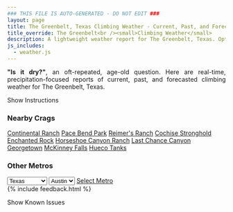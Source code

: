 ```yaml
---
### THIS FILE IS AUTO-GENERATED - DO NOT EDIT ###
layout: page
title: The Greenbelt, Texas Climbing Weather - Current, Past, and Forecasted Report
title_override: The Greenbelt<br /><small>Climbing Weather</small>
description: A lightweight weather report for The Greenbelt, Texas. Optimized for slow internet connections.
js_includes:
  - weather.js
---
```


<section class="measure center lh-copy f5-ns f6 ph2 mv4" style="text-align: justify;">
<strong>"Is it dry?"</strong>, an oft-repeated, age-old question. Here are real-time,
precipitation-focused reports of current, past, and forecasted climbing weather for The Greenbelt, Texas.
</section>

<p id="settings-toggle" class="mw5 b center tc hover-light-red black-70 pointer">Show Instructions</p>
<section id="settings" class="overflow-hidden" style="display:none;">
    <div class="mv2 ph2 center">
        <div class="fn f6 tc pv2">
            <p class="measure lh-copy center"><strong>Show/hide hourly forecasts</strong> by clicking the desired day.</p>
            <hr class="mw5 p0 mv2 o-60 b0 bt b--light-red light-red bg-light-red">
            <p class="measure lh-copy center"><strong>Current and Past conditions</strong> are measured by the nearest weather station. <strong>Forecast conditions</strong> are calculated and polled separately.</p>
            <hr class="mw5 p0 mv2 o-60 b0 bt b--light-red light-red bg-light-red">
            <p class="measure lh-copy center"><strong>Having issues?</strong> Try <a id="clear-cache" class="no-underline relative fancy-link light-red hover-light-red" href="#">clearing the local cache</a>.</p>
            <hr class="mw5 p0 mv2 o-60 b0 bt b--light-red light-red bg-light-red">
            <p class="measure lh-copy center">Weather data sourced from <a class="no-underline fancy-link relative light-red" target="_blank" href="https://www.weather.gov/documentation/services-web-api">weather.gov</a>.</p>
        </div>
    </div>
</section>
<section id="weather" data-crag="the-greenbelt-texas" class="mv4-ns mv3 ph2 center"></section>
<section id="nearby" class="tc lh-copy">
  <h3>Nearby Crags</h3>
<a class="nowrap no-underline fancy-link relative light-red mh3" href="/crags/continental-ranch-texas-weather.html">Continental Ranch</a>
<a class="nowrap no-underline fancy-link relative light-red mh3" href="/crags/pace-bend-park-texas-weather.html">Pace Bend Park</a>
<a class="nowrap no-underline fancy-link relative light-red mh3" href="/crags/reimers-ranch-texas-weather.html">Reimer's Ranch</a>
<a class="nowrap no-underline fancy-link relative light-red mh3" href="/crags/cochise-stronghold-arizona-weather.html">Cochise Stronghold</a>
<a class="nowrap no-underline fancy-link relative light-red mh3" href="/crags/enchanted-rock-texas-weather.html">Enchanted Rock</a>
<a class="nowrap no-underline fancy-link relative light-red mh3" href="/crags/horseshoe-canyon-ranch-arkansas-weather.html">Horseshoe Canyon Ranch</a>
<a class="nowrap no-underline fancy-link relative light-red mh3" href="/crags/last-chance-canyon-new-mexico-weather.html">Last Chance Canyon</a>
<a class="nowrap no-underline fancy-link relative light-red mh3" href="/crags/georgetown-texas-weather.html">Georgetown</a>
<a class="nowrap no-underline fancy-link relative light-red mh3" href="/crags/mckinney-falls-texas-weather.html">McKinney Falls</a>
<a class="nowrap no-underline fancy-link relative light-red mh3" href="/crags/hueco-tanks-texas-weather.html">Hueco Tanks</a>
</section>
<section id="nearby" class="tc lh-copy">
  <h3>Other Metros</h3>
  <select class="ma1 bg-near-white pa2" id="stateSel">
    <option value="Texas" selected>Texas</option>
    <option value="Washington">Washington</option>
    <option value="Colorado">Colorado</option>
    <option value="Tennessee">Tennessee</option>
    <option value="Utah">Utah</option>
    <option value="California">California</option>
  </select>
  <select class="ma1 bg-near-white pa2" id="citySel">
    <option value="Austin" selected>Austin</option>
  </select>
  <a id="selectMetro" class="f6 link dim ph3 pv2 ma1 dib white bg-light-red" href="/crags/austin-texas-weather.html">Select Metro</a>
  <script>
    var states = [];
    states["Texas"] = "Austin"
    states["Washington"] = "Seattle"
    states["Colorado"] = "Denver"
    states["Tennessee"] = "Nashville"
    states["Utah"] = "Salt Lake City"
    states["California"] = "San Francisco|Los Angeles"
  </script>
</section>
{% include feedback.html %}
<p id="issues-toggle" class="mw5 b center tc hover-light-red black-70 pointer">Show Known Issues</p>
<section id="issues" class="overflow-hidden tc f6">
</section>

<script>
  var weekly_EWX_153_89 = {"updated":"2022-04-05T08:06:04+00:00","units":"us","forecastGenerator":"BaselineForecastGenerator","generatedAt":"2022-04-05T08:37:49+00:00","updateTime":"2022-04-05T08:06:04+00:00","validTimes":"2022-04-05T02:00:00+00:00/P8DT6H","elevation":{"unitCode":"wmoUnit:m","value":181.9656},"periods":[{"number":1,"name":"Overnight","startTime":"2022-04-05T03:00:00-05:00","endTime":"2022-04-05T06:00:00-05:00","isDaytime":false,"temperature":65,"temperatureUnit":"F","temperatureTrend":null,"windSpeed":"0 to 5 mph","windDirection":"SW","icon":"https://api.weather.gov/icons/land/night/tsra,20?size=medium","shortForecast":"Slight Chance Showers And Thunderstorms","detailedForecast":"A slight chance of showers and thunderstorms. Mostly cloudy, with a low around 65. Southwest wind 0 to 5 mph. Chance of precipitation is 20%. New rainfall amounts less than a tenth of an inch possible."},{"number":2,"name":"Tuesday","startTime":"2022-04-05T06:00:00-05:00","endTime":"2022-04-05T18:00:00-05:00","isDaytime":true,"temperature":93,"temperatureUnit":"F","temperatureTrend":null,"windSpeed":"0 to 10 mph","windDirection":"WSW","icon":"https://api.weather.gov/icons/land/day/tsra_hi,20/sct?size=medium","shortForecast":"Slight Chance Showers And Thunderstorms then Mostly Sunny","detailedForecast":"A slight chance of showers and thunderstorms before 7am. Mostly sunny, with a high near 93. West southwest wind 0 to 10 mph, with gusts as high as 25 mph. Chance of precipitation is 20%. New rainfall amounts less than a tenth of an inch possible."},{"number":3,"name":"Tuesday Night","startTime":"2022-04-05T18:00:00-05:00","endTime":"2022-04-06T06:00:00-05:00","isDaytime":false,"temperature":62,"temperatureUnit":"F","temperatureTrend":"rising","windSpeed":"10 mph","windDirection":"SSW","icon":"https://api.weather.gov/icons/land/night/few?size=medium","shortForecast":"Mostly Clear","detailedForecast":"Mostly clear. Low around 62, with temperatures rising to around 69 overnight. South southwest wind around 10 mph, with gusts as high as 25 mph."},{"number":4,"name":"Wednesday","startTime":"2022-04-06T06:00:00-05:00","endTime":"2022-04-06T18:00:00-05:00","isDaytime":true,"temperature":79,"temperatureUnit":"F","temperatureTrend":null,"windSpeed":"10 to 20 mph","windDirection":"NNW","icon":"https://api.weather.gov/icons/land/day/few?size=medium","shortForecast":"Sunny","detailedForecast":"Sunny, with a high near 79. North northwest wind 10 to 20 mph, with gusts as high as 30 mph."},{"number":5,"name":"Wednesday Night","startTime":"2022-04-06T18:00:00-05:00","endTime":"2022-04-07T06:00:00-05:00","isDaytime":false,"temperature":51,"temperatureUnit":"F","temperatureTrend":null,"windSpeed":"10 to 15 mph","windDirection":"N","icon":"https://api.weather.gov/icons/land/night/skc?size=medium","shortForecast":"Clear","detailedForecast":"Clear, with a low around 51. North wind 10 to 15 mph, with gusts as high as 30 mph."},{"number":6,"name":"Thursday","startTime":"2022-04-07T06:00:00-05:00","endTime":"2022-04-07T18:00:00-05:00","isDaytime":true,"temperature":76,"temperatureUnit":"F","temperatureTrend":null,"windSpeed":"10 to 15 mph","windDirection":"N","icon":"https://api.weather.gov/icons/land/day/skc?size=medium","shortForecast":"Sunny","detailedForecast":"Sunny, with a high near 76. North wind 10 to 15 mph, with gusts as high as 30 mph."},{"number":7,"name":"Thursday Night","startTime":"2022-04-07T18:00:00-05:00","endTime":"2022-04-08T06:00:00-05:00","isDaytime":false,"temperature":46,"temperatureUnit":"F","temperatureTrend":null,"windSpeed":"5 to 15 mph","windDirection":"NW","icon":"https://api.weather.gov/icons/land/night/skc?size=medium","shortForecast":"Clear","detailedForecast":"Clear, with a low around 46. Northwest wind 5 to 15 mph, with gusts as high as 25 mph."},{"number":8,"name":"Friday","startTime":"2022-04-08T06:00:00-05:00","endTime":"2022-04-08T18:00:00-05:00","isDaytime":true,"temperature":79,"temperatureUnit":"F","temperatureTrend":null,"windSpeed":"5 to 10 mph","windDirection":"NW","icon":"https://api.weather.gov/icons/land/day/skc?size=medium","shortForecast":"Sunny","detailedForecast":"Sunny, with a high near 79. Northwest wind 5 to 10 mph, with gusts as high as 25 mph."},{"number":9,"name":"Friday Night","startTime":"2022-04-08T18:00:00-05:00","endTime":"2022-04-09T06:00:00-05:00","isDaytime":false,"temperature":47,"temperatureUnit":"F","temperatureTrend":null,"windSpeed":"5 to 10 mph","windDirection":"ENE","icon":"https://api.weather.gov/icons/land/night/skc?size=medium","shortForecast":"Clear","detailedForecast":"Clear, with a low around 47. East northeast wind 5 to 10 mph, with gusts as high as 20 mph."},{"number":10,"name":"Saturday","startTime":"2022-04-09T06:00:00-05:00","endTime":"2022-04-09T18:00:00-05:00","isDaytime":true,"temperature":87,"temperatureUnit":"F","temperatureTrend":null,"windSpeed":"5 to 15 mph","windDirection":"S","icon":"https://api.weather.gov/icons/land/day/skc?size=medium","shortForecast":"Sunny","detailedForecast":"Sunny, with a high near 87."},{"number":11,"name":"Saturday Night","startTime":"2022-04-09T18:00:00-05:00","endTime":"2022-04-10T06:00:00-05:00","isDaytime":false,"temperature":60,"temperatureUnit":"F","temperatureTrend":null,"windSpeed":"10 to 15 mph","windDirection":"S","icon":"https://api.weather.gov/icons/land/night/few?size=medium","shortForecast":"Mostly Clear","detailedForecast":"Mostly clear, with a low around 60."},{"number":12,"name":"Sunday","startTime":"2022-04-10T06:00:00-05:00","endTime":"2022-04-10T18:00:00-05:00","isDaytime":true,"temperature":86,"temperatureUnit":"F","temperatureTrend":null,"windSpeed":"10 to 20 mph","windDirection":"S","icon":"https://api.weather.gov/icons/land/day/sct?size=medium","shortForecast":"Mostly Sunny","detailedForecast":"Mostly sunny, with a high near 86."},{"number":13,"name":"Sunday Night","startTime":"2022-04-10T18:00:00-05:00","endTime":"2022-04-11T06:00:00-05:00","isDaytime":false,"temperature":65,"temperatureUnit":"F","temperatureTrend":null,"windSpeed":"15 to 20 mph","windDirection":"SSE","icon":"https://api.weather.gov/icons/land/night/bkn?size=medium","shortForecast":"Mostly Cloudy","detailedForecast":"Mostly cloudy, with a low around 65."},{"number":14,"name":"Monday","startTime":"2022-04-11T06:00:00-05:00","endTime":"2022-04-11T18:00:00-05:00","isDaytime":true,"temperature":85,"temperatureUnit":"F","temperatureTrend":null,"windSpeed":"15 to 20 mph","windDirection":"S","icon":"https://api.weather.gov/icons/land/day/bkn?size=medium","shortForecast":"Mostly Cloudy","detailedForecast":"Mostly cloudy, with a high near 85."}]}
  var hourly_EWX_153_89 = {"@context":["https://geojson.org/geojson-ld/geojson-context.jsonld",{"@version":"1.1","wx":"https://api.weather.gov/ontology#","geo":"http://www.opengis.net/ont/geosparql#","unit":"http://codes.wmo.int/common/unit/","@vocab":"https://api.weather.gov/ontology#"}],"type":"Feature","geometry":{"type":"Polygon","coordinates":[[[-97.8044748,30.257838],[-97.80393029999999,30.2351015],[-97.77761489999999,30.235569599999998],[-97.77815419999999,30.2583062],[-97.8044748,30.257838]]]},"properties":{"updated":"2022-04-05T08:06:04+00:00","units":"us","forecastGenerator":"HourlyForecastGenerator","generatedAt":"2022-04-05T08:37:50+00:00","updateTime":"2022-04-05T08:06:04+00:00","validTimes":"2022-04-05T02:00:00+00:00/P8DT6H","elevation":{"unitCode":"wmoUnit:m","value":181.9656},"periods":[{"number":1,"name":"","startTime":"2022-04-05T03:00:00-05:00","endTime":"2022-04-05T04:00:00-05:00","isDaytime":false,"temperature":69,"temperatureUnit":"F","temperatureTrend":null,"windSpeed":"5 mph","windDirection":"SSW","icon":"https://api.weather.gov/icons/land/night/tsra,20?size=small","shortForecast":"Slight Chance Showers And Thunderstorms","detailedForecast":""},{"number":2,"name":"","startTime":"2022-04-05T04:00:00-05:00","endTime":"2022-04-05T05:00:00-05:00","isDaytime":false,"temperature":69,"temperatureUnit":"F","temperatureTrend":null,"windSpeed":"5 mph","windDirection":"SW","icon":"https://api.weather.gov/icons/land/night/tsra,20?size=small","shortForecast":"Slight Chance Showers And Thunderstorms","detailedForecast":""},{"number":3,"name":"","startTime":"2022-04-05T05:00:00-05:00","endTime":"2022-04-05T06:00:00-05:00","isDaytime":false,"temperature":68,"temperatureUnit":"F","temperatureTrend":null,"windSpeed":"0 mph","windDirection":"SW","icon":"https://api.weather.gov/icons/land/night/tsra,20?size=small","shortForecast":"Slight Chance Showers And Thunderstorms","detailedForecast":""},{"number":4,"name":"","startTime":"2022-04-05T06:00:00-05:00","endTime":"2022-04-05T07:00:00-05:00","isDaytime":true,"temperature":68,"temperatureUnit":"F","temperatureTrend":null,"windSpeed":"0 mph","windDirection":"WSW","icon":"https://api.weather.gov/icons/land/day/tsra_hi,20?size=small","shortForecast":"Slight Chance Showers And Thunderstorms","detailedForecast":""},{"number":5,"name":"","startTime":"2022-04-05T07:00:00-05:00","endTime":"2022-04-05T08:00:00-05:00","isDaytime":true,"temperature":68,"temperatureUnit":"F","temperatureTrend":null,"windSpeed":"0 mph","windDirection":"WNW","icon":"https://api.weather.gov/icons/land/day/bkn?size=small","shortForecast":"Mostly Cloudy","detailedForecast":""},{"number":6,"name":"","startTime":"2022-04-05T08:00:00-05:00","endTime":"2022-04-05T09:00:00-05:00","isDaytime":true,"temperature":68,"temperatureUnit":"F","temperatureTrend":null,"windSpeed":"0 mph","windDirection":"W","icon":"https://api.weather.gov/icons/land/day/bkn?size=small","shortForecast":"Mostly Cloudy","detailedForecast":""},{"number":7,"name":"","startTime":"2022-04-05T09:00:00-05:00","endTime":"2022-04-05T10:00:00-05:00","isDaytime":true,"temperature":72,"temperatureUnit":"F","temperatureTrend":null,"windSpeed":"5 mph","windDirection":"WSW","icon":"https://api.weather.gov/icons/land/day/bkn?size=small","shortForecast":"Partly Sunny","detailedForecast":""},{"number":8,"name":"","startTime":"2022-04-05T10:00:00-05:00","endTime":"2022-04-05T11:00:00-05:00","isDaytime":true,"temperature":77,"temperatureUnit":"F","temperatureTrend":null,"windSpeed":"5 mph","windDirection":"W","icon":"https://api.weather.gov/icons/land/day/sct?size=small","shortForecast":"Mostly Sunny","detailedForecast":""},{"number":9,"name":"","startTime":"2022-04-05T11:00:00-05:00","endTime":"2022-04-05T12:00:00-05:00","isDaytime":true,"temperature":81,"temperatureUnit":"F","temperatureTrend":null,"windSpeed":"5 mph","windDirection":"WSW","icon":"https://api.weather.gov/icons/land/day/sct?size=small","shortForecast":"Mostly Sunny","detailedForecast":""},{"number":10,"name":"","startTime":"2022-04-05T12:00:00-05:00","endTime":"2022-04-05T13:00:00-05:00","isDaytime":true,"temperature":85,"temperatureUnit":"F","temperatureTrend":null,"windSpeed":"5 mph","windDirection":"WSW","icon":"https://api.weather.gov/icons/land/day/sct?size=small","shortForecast":"Mostly Sunny","detailedForecast":""},{"number":11,"name":"","startTime":"2022-04-05T13:00:00-05:00","endTime":"2022-04-05T14:00:00-05:00","isDaytime":true,"temperature":88,"temperatureUnit":"F","temperatureTrend":null,"windSpeed":"10 mph","windDirection":"SW","icon":"https://api.weather.gov/icons/land/day/few?size=small","shortForecast":"Sunny","detailedForecast":""},{"number":12,"name":"","startTime":"2022-04-05T14:00:00-05:00","endTime":"2022-04-05T15:00:00-05:00","isDaytime":true,"temperature":90,"temperatureUnit":"F","temperatureTrend":null,"windSpeed":"10 mph","windDirection":"SW","icon":"https://api.weather.gov/icons/land/day/few?size=small","shortForecast":"Sunny","detailedForecast":""},{"number":13,"name":"","startTime":"2022-04-05T15:00:00-05:00","endTime":"2022-04-05T16:00:00-05:00","isDaytime":true,"temperature":92,"temperatureUnit":"F","temperatureTrend":null,"windSpeed":"10 mph","windDirection":"SW","icon":"https://api.weather.gov/icons/land/day/few?size=small","shortForecast":"Sunny","detailedForecast":""},{"number":14,"name":"","startTime":"2022-04-05T16:00:00-05:00","endTime":"2022-04-05T17:00:00-05:00","isDaytime":true,"temperature":92,"temperatureUnit":"F","temperatureTrend":null,"windSpeed":"10 mph","windDirection":"SSW","icon":"https://api.weather.gov/icons/land/day/few?size=small","shortForecast":"Sunny","detailedForecast":""},{"number":15,"name":"","startTime":"2022-04-05T17:00:00-05:00","endTime":"2022-04-05T18:00:00-05:00","isDaytime":true,"temperature":92,"temperatureUnit":"F","temperatureTrend":null,"windSpeed":"10 mph","windDirection":"SSW","icon":"https://api.weather.gov/icons/land/day/few?size=small","shortForecast":"Sunny","detailedForecast":""},{"number":16,"name":"","startTime":"2022-04-05T18:00:00-05:00","endTime":"2022-04-05T19:00:00-05:00","isDaytime":false,"temperature":91,"temperatureUnit":"F","temperatureTrend":null,"windSpeed":"10 mph","windDirection":"SSW","icon":"https://api.weather.gov/icons/land/night/few?size=small","shortForecast":"Mostly Clear","detailedForecast":""},{"number":17,"name":"","startTime":"2022-04-05T19:00:00-05:00","endTime":"2022-04-05T20:00:00-05:00","isDaytime":false,"temperature":88,"temperatureUnit":"F","temperatureTrend":null,"windSpeed":"10 mph","windDirection":"SSW","icon":"https://api.weather.gov/icons/land/night/few?size=small","shortForecast":"Mostly Clear","detailedForecast":""},{"number":18,"name":"","startTime":"2022-04-05T20:00:00-05:00","endTime":"2022-04-05T21:00:00-05:00","isDaytime":false,"temperature":84,"temperatureUnit":"F","temperatureTrend":null,"windSpeed":"10 mph","windDirection":"S","icon":"https://api.weather.gov/icons/land/night/few?size=small","shortForecast":"Mostly Clear","detailedForecast":""},{"number":19,"name":"","startTime":"2022-04-05T21:00:00-05:00","endTime":"2022-04-05T22:00:00-05:00","isDaytime":false,"temperature":81,"temperatureUnit":"F","temperatureTrend":null,"windSpeed":"10 mph","windDirection":"SSW","icon":"https://api.weather.gov/icons/land/night/few?size=small","shortForecast":"Mostly Clear","detailedForecast":""},{"number":20,"name":"","startTime":"2022-04-05T22:00:00-05:00","endTime":"2022-04-05T23:00:00-05:00","isDaytime":false,"temperature":79,"temperatureUnit":"F","temperatureTrend":null,"windSpeed":"10 mph","windDirection":"SSW","icon":"https://api.weather.gov/icons/land/night/few?size=small","shortForecast":"Mostly Clear","detailedForecast":""},{"number":21,"name":"","startTime":"2022-04-05T23:00:00-05:00","endTime":"2022-04-06T00:00:00-05:00","isDaytime":false,"temperature":76,"temperatureUnit":"F","temperatureTrend":null,"windSpeed":"10 mph","windDirection":"SSW","icon":"https://api.weather.gov/icons/land/night/few?size=small","shortForecast":"Mostly Clear","detailedForecast":""},{"number":22,"name":"","startTime":"2022-04-06T00:00:00-05:00","endTime":"2022-04-06T01:00:00-05:00","isDaytime":false,"temperature":74,"temperatureUnit":"F","temperatureTrend":null,"windSpeed":"10 mph","windDirection":"SSW","icon":"https://api.weather.gov/icons/land/night/skc?size=small","shortForecast":"Clear","detailedForecast":""},{"number":23,"name":"","startTime":"2022-04-06T01:00:00-05:00","endTime":"2022-04-06T02:00:00-05:00","isDaytime":false,"temperature":72,"temperatureUnit":"F","temperatureTrend":null,"windSpeed":"10 mph","windDirection":"SSW","icon":"https://api.weather.gov/icons/land/night/skc?size=small","shortForecast":"Clear","detailedForecast":""},{"number":24,"name":"","startTime":"2022-04-06T02:00:00-05:00","endTime":"2022-04-06T03:00:00-05:00","isDaytime":false,"temperature":71,"temperatureUnit":"F","temperatureTrend":null,"windSpeed":"10 mph","windDirection":"SSW","icon":"https://api.weather.gov/icons/land/night/few?size=small","shortForecast":"Mostly Clear","detailedForecast":""},{"number":25,"name":"","startTime":"2022-04-06T03:00:00-05:00","endTime":"2022-04-06T04:00:00-05:00","isDaytime":false,"temperature":70,"temperatureUnit":"F","temperatureTrend":null,"windSpeed":"10 mph","windDirection":"SSW","icon":"https://api.weather.gov/icons/land/night/few?size=small","shortForecast":"Mostly Clear","detailedForecast":""},{"number":26,"name":"","startTime":"2022-04-06T04:00:00-05:00","endTime":"2022-04-06T05:00:00-05:00","isDaytime":false,"temperature":70,"temperatureUnit":"F","temperatureTrend":null,"windSpeed":"10 mph","windDirection":"SSW","icon":"https://api.weather.gov/icons/land/night/few?size=small","shortForecast":"Mostly Clear","detailedForecast":""},{"number":27,"name":"","startTime":"2022-04-06T05:00:00-05:00","endTime":"2022-04-06T06:00:00-05:00","isDaytime":false,"temperature":69,"temperatureUnit":"F","temperatureTrend":null,"windSpeed":"10 mph","windDirection":"SW","icon":"https://api.weather.gov/icons/land/night/few?size=small","shortForecast":"Mostly Clear","detailedForecast":""},{"number":28,"name":"","startTime":"2022-04-06T06:00:00-05:00","endTime":"2022-04-06T07:00:00-05:00","isDaytime":true,"temperature":69,"temperatureUnit":"F","temperatureTrend":null,"windSpeed":"10 mph","windDirection":"SW","icon":"https://api.weather.gov/icons/land/day/few?size=small","shortForecast":"Sunny","detailedForecast":""},{"number":29,"name":"","startTime":"2022-04-06T07:00:00-05:00","endTime":"2022-04-06T08:00:00-05:00","isDaytime":true,"temperature":67,"temperatureUnit":"F","temperatureTrend":null,"windSpeed":"10 mph","windDirection":"WNW","icon":"https://api.weather.gov/icons/land/day/few?size=small","shortForecast":"Sunny","detailedForecast":""},{"number":30,"name":"","startTime":"2022-04-06T08:00:00-05:00","endTime":"2022-04-06T09:00:00-05:00","isDaytime":true,"temperature":63,"temperatureUnit":"F","temperatureTrend":null,"windSpeed":"15 mph","windDirection":"NNW","icon":"https://api.weather.gov/icons/land/day/few?size=small","shortForecast":"Sunny","detailedForecast":""},{"number":31,"name":"","startTime":"2022-04-06T09:00:00-05:00","endTime":"2022-04-06T10:00:00-05:00","isDaytime":true,"temperature":64,"temperatureUnit":"F","temperatureTrend":null,"windSpeed":"20 mph","windDirection":"N","icon":"https://api.weather.gov/icons/land/day/skc?size=small","shortForecast":"Sunny","detailedForecast":""},{"number":32,"name":"","startTime":"2022-04-06T10:00:00-05:00","endTime":"2022-04-06T11:00:00-05:00","isDaytime":true,"temperature":67,"temperatureUnit":"F","temperatureTrend":null,"windSpeed":"20 mph","windDirection":"N","icon":"https://api.weather.gov/icons/land/day/few?size=small","shortForecast":"Sunny","detailedForecast":""},{"number":33,"name":"","startTime":"2022-04-06T11:00:00-05:00","endTime":"2022-04-06T12:00:00-05:00","isDaytime":true,"temperature":70,"temperatureUnit":"F","temperatureTrend":null,"windSpeed":"20 mph","windDirection":"N","icon":"https://api.weather.gov/icons/land/day/skc?size=small","shortForecast":"Sunny","detailedForecast":""},{"number":34,"name":"","startTime":"2022-04-06T12:00:00-05:00","endTime":"2022-04-06T13:00:00-05:00","isDaytime":true,"temperature":72,"temperatureUnit":"F","temperatureTrend":null,"windSpeed":"20 mph","windDirection":"N","icon":"https://api.weather.gov/icons/land/day/skc?size=small","shortForecast":"Sunny","detailedForecast":""},{"number":35,"name":"","startTime":"2022-04-06T13:00:00-05:00","endTime":"2022-04-06T14:00:00-05:00","isDaytime":true,"temperature":75,"temperatureUnit":"F","temperatureTrend":null,"windSpeed":"20 mph","windDirection":"N","icon":"https://api.weather.gov/icons/land/day/skc?size=small","shortForecast":"Sunny","detailedForecast":""},{"number":36,"name":"","startTime":"2022-04-06T14:00:00-05:00","endTime":"2022-04-06T15:00:00-05:00","isDaytime":true,"temperature":77,"temperatureUnit":"F","temperatureTrend":null,"windSpeed":"20 mph","windDirection":"N","icon":"https://api.weather.gov/icons/land/day/skc?size=small","shortForecast":"Sunny","detailedForecast":""},{"number":37,"name":"","startTime":"2022-04-06T15:00:00-05:00","endTime":"2022-04-06T16:00:00-05:00","isDaytime":true,"temperature":77,"temperatureUnit":"F","temperatureTrend":null,"windSpeed":"20 mph","windDirection":"N","icon":"https://api.weather.gov/icons/land/day/skc?size=small","shortForecast":"Sunny","detailedForecast":""},{"number":38,"name":"","startTime":"2022-04-06T16:00:00-05:00","endTime":"2022-04-06T17:00:00-05:00","isDaytime":true,"temperature":77,"temperatureUnit":"F","temperatureTrend":null,"windSpeed":"15 mph","windDirection":"N","icon":"https://api.weather.gov/icons/land/day/skc?size=small","shortForecast":"Sunny","detailedForecast":""},{"number":39,"name":"","startTime":"2022-04-06T17:00:00-05:00","endTime":"2022-04-06T18:00:00-05:00","isDaytime":true,"temperature":77,"temperatureUnit":"F","temperatureTrend":null,"windSpeed":"15 mph","windDirection":"N","icon":"https://api.weather.gov/icons/land/day/skc?size=small","shortForecast":"Sunny","detailedForecast":""},{"number":40,"name":"","startTime":"2022-04-06T18:00:00-05:00","endTime":"2022-04-06T19:00:00-05:00","isDaytime":false,"temperature":75,"temperatureUnit":"F","temperatureTrend":null,"windSpeed":"15 mph","windDirection":"N","icon":"https://api.weather.gov/icons/land/night/skc?size=small","shortForecast":"Clear","detailedForecast":""},{"number":41,"name":"","startTime":"2022-04-06T19:00:00-05:00","endTime":"2022-04-06T20:00:00-05:00","isDaytime":false,"temperature":74,"temperatureUnit":"F","temperatureTrend":null,"windSpeed":"15 mph","windDirection":"N","icon":"https://api.weather.gov/icons/land/night/skc?size=small","shortForecast":"Clear","detailedForecast":""},{"number":42,"name":"","startTime":"2022-04-06T20:00:00-05:00","endTime":"2022-04-06T21:00:00-05:00","isDaytime":false,"temperature":71,"temperatureUnit":"F","temperatureTrend":null,"windSpeed":"15 mph","windDirection":"N","icon":"https://api.weather.gov/icons/land/night/skc?size=small","shortForecast":"Clear","detailedForecast":""},{"number":43,"name":"","startTime":"2022-04-06T21:00:00-05:00","endTime":"2022-04-06T22:00:00-05:00","isDaytime":false,"temperature":68,"temperatureUnit":"F","temperatureTrend":null,"windSpeed":"10 mph","windDirection":"NNE","icon":"https://api.weather.gov/icons/land/night/skc?size=small","shortForecast":"Clear","detailedForecast":""},{"number":44,"name":"","startTime":"2022-04-06T22:00:00-05:00","endTime":"2022-04-06T23:00:00-05:00","isDaytime":false,"temperature":65,"temperatureUnit":"F","temperatureTrend":null,"windSpeed":"10 mph","windDirection":"NNE","icon":"https://api.weather.gov/icons/land/night/skc?size=small","shortForecast":"Clear","detailedForecast":""},{"number":45,"name":"","startTime":"2022-04-06T23:00:00-05:00","endTime":"2022-04-07T00:00:00-05:00","isDaytime":false,"temperature":63,"temperatureUnit":"F","temperatureTrend":null,"windSpeed":"10 mph","windDirection":"NNE","icon":"https://api.weather.gov/icons/land/night/skc?size=small","shortForecast":"Clear","detailedForecast":""},{"number":46,"name":"","startTime":"2022-04-07T00:00:00-05:00","endTime":"2022-04-07T01:00:00-05:00","isDaytime":false,"temperature":61,"temperatureUnit":"F","temperatureTrend":null,"windSpeed":"10 mph","windDirection":"NNE","icon":"https://api.weather.gov/icons/land/night/skc?size=small","shortForecast":"Clear","detailedForecast":""},{"number":47,"name":"","startTime":"2022-04-07T01:00:00-05:00","endTime":"2022-04-07T02:00:00-05:00","isDaytime":false,"temperature":60,"temperatureUnit":"F","temperatureTrend":null,"windSpeed":"10 mph","windDirection":"NNE","icon":"https://api.weather.gov/icons/land/night/skc?size=small","shortForecast":"Clear","detailedForecast":""},{"number":48,"name":"","startTime":"2022-04-07T02:00:00-05:00","endTime":"2022-04-07T03:00:00-05:00","isDaytime":false,"temperature":58,"temperatureUnit":"F","temperatureTrend":null,"windSpeed":"10 mph","windDirection":"NNE","icon":"https://api.weather.gov/icons/land/night/skc?size=small","shortForecast":"Clear","detailedForecast":""},{"number":49,"name":"","startTime":"2022-04-07T03:00:00-05:00","endTime":"2022-04-07T04:00:00-05:00","isDaytime":false,"temperature":57,"temperatureUnit":"F","temperatureTrend":null,"windSpeed":"10 mph","windDirection":"N","icon":"https://api.weather.gov/icons/land/night/skc?size=small","shortForecast":"Clear","detailedForecast":""},{"number":50,"name":"","startTime":"2022-04-07T04:00:00-05:00","endTime":"2022-04-07T05:00:00-05:00","isDaytime":false,"temperature":55,"temperatureUnit":"F","temperatureTrend":null,"windSpeed":"10 mph","windDirection":"N","icon":"https://api.weather.gov/icons/land/night/skc?size=small","shortForecast":"Clear","detailedForecast":""},{"number":51,"name":"","startTime":"2022-04-07T05:00:00-05:00","endTime":"2022-04-07T06:00:00-05:00","isDaytime":false,"temperature":53,"temperatureUnit":"F","temperatureTrend":null,"windSpeed":"10 mph","windDirection":"N","icon":"https://api.weather.gov/icons/land/night/skc?size=small","shortForecast":"Clear","detailedForecast":""},{"number":52,"name":"","startTime":"2022-04-07T06:00:00-05:00","endTime":"2022-04-07T07:00:00-05:00","isDaytime":true,"temperature":51,"temperatureUnit":"F","temperatureTrend":null,"windSpeed":"10 mph","windDirection":"N","icon":"https://api.weather.gov/icons/land/day/skc?size=small","shortForecast":"Sunny","detailedForecast":""},{"number":53,"name":"","startTime":"2022-04-07T07:00:00-05:00","endTime":"2022-04-07T08:00:00-05:00","isDaytime":true,"temperature":51,"temperatureUnit":"F","temperatureTrend":null,"windSpeed":"10 mph","windDirection":"N","icon":"https://api.weather.gov/icons/land/day/skc?size=small","shortForecast":"Sunny","detailedForecast":""},{"number":54,"name":"","startTime":"2022-04-07T08:00:00-05:00","endTime":"2022-04-07T09:00:00-05:00","isDaytime":true,"temperature":54,"temperatureUnit":"F","temperatureTrend":null,"windSpeed":"10 mph","windDirection":"N","icon":"https://api.weather.gov/icons/land/day/skc?size=small","shortForecast":"Sunny","detailedForecast":""},{"number":55,"name":"","startTime":"2022-04-07T09:00:00-05:00","endTime":"2022-04-07T10:00:00-05:00","isDaytime":true,"temperature":59,"temperatureUnit":"F","temperatureTrend":null,"windSpeed":"10 mph","windDirection":"N","icon":"https://api.weather.gov/icons/land/day/skc?size=small","shortForecast":"Sunny","detailedForecast":""},{"number":56,"name":"","startTime":"2022-04-07T10:00:00-05:00","endTime":"2022-04-07T11:00:00-05:00","isDaytime":true,"temperature":64,"temperatureUnit":"F","temperatureTrend":null,"windSpeed":"15 mph","windDirection":"N","icon":"https://api.weather.gov/icons/land/day/skc?size=small","shortForecast":"Sunny","detailedForecast":""},{"number":57,"name":"","startTime":"2022-04-07T11:00:00-05:00","endTime":"2022-04-07T12:00:00-05:00","isDaytime":true,"temperature":68,"temperatureUnit":"F","temperatureTrend":null,"windSpeed":"15 mph","windDirection":"N","icon":"https://api.weather.gov/icons/land/day/skc?size=small","shortForecast":"Sunny","detailedForecast":""},{"number":58,"name":"","startTime":"2022-04-07T12:00:00-05:00","endTime":"2022-04-07T13:00:00-05:00","isDaytime":true,"temperature":71,"temperatureUnit":"F","temperatureTrend":null,"windSpeed":"15 mph","windDirection":"N","icon":"https://api.weather.gov/icons/land/day/skc?size=small","shortForecast":"Sunny","detailedForecast":""},{"number":59,"name":"","startTime":"2022-04-07T13:00:00-05:00","endTime":"2022-04-07T14:00:00-05:00","isDaytime":true,"temperature":73,"temperatureUnit":"F","temperatureTrend":null,"windSpeed":"15 mph","windDirection":"N","icon":"https://api.weather.gov/icons/land/day/skc?size=small","shortForecast":"Sunny","detailedForecast":""},{"number":60,"name":"","startTime":"2022-04-07T14:00:00-05:00","endTime":"2022-04-07T15:00:00-05:00","isDaytime":true,"temperature":75,"temperatureUnit":"F","temperatureTrend":null,"windSpeed":"15 mph","windDirection":"N","icon":"https://api.weather.gov/icons/land/day/skc?size=small","shortForecast":"Sunny","detailedForecast":""},{"number":61,"name":"","startTime":"2022-04-07T15:00:00-05:00","endTime":"2022-04-07T16:00:00-05:00","isDaytime":true,"temperature":76,"temperatureUnit":"F","temperatureTrend":null,"windSpeed":"15 mph","windDirection":"N","icon":"https://api.weather.gov/icons/land/day/skc?size=small","shortForecast":"Sunny","detailedForecast":""},{"number":62,"name":"","startTime":"2022-04-07T16:00:00-05:00","endTime":"2022-04-07T17:00:00-05:00","isDaytime":true,"temperature":76,"temperatureUnit":"F","temperatureTrend":null,"windSpeed":"15 mph","windDirection":"N","icon":"https://api.weather.gov/icons/land/day/skc?size=small","shortForecast":"Sunny","detailedForecast":""},{"number":63,"name":"","startTime":"2022-04-07T17:00:00-05:00","endTime":"2022-04-07T18:00:00-05:00","isDaytime":true,"temperature":76,"temperatureUnit":"F","temperatureTrend":null,"windSpeed":"15 mph","windDirection":"N","icon":"https://api.weather.gov/icons/land/day/skc?size=small","shortForecast":"Sunny","detailedForecast":""},{"number":64,"name":"","startTime":"2022-04-07T18:00:00-05:00","endTime":"2022-04-07T19:00:00-05:00","isDaytime":false,"temperature":74,"temperatureUnit":"F","temperatureTrend":null,"windSpeed":"15 mph","windDirection":"N","icon":"https://api.weather.gov/icons/land/night/skc?size=small","shortForecast":"Clear","detailedForecast":""},{"number":65,"name":"","startTime":"2022-04-07T19:00:00-05:00","endTime":"2022-04-07T20:00:00-05:00","isDaytime":false,"temperature":72,"temperatureUnit":"F","temperatureTrend":null,"windSpeed":"10 mph","windDirection":"N","icon":"https://api.weather.gov/icons/land/night/skc?size=small","shortForecast":"Clear","detailedForecast":""},{"number":66,"name":"","startTime":"2022-04-07T20:00:00-05:00","endTime":"2022-04-07T21:00:00-05:00","isDaytime":false,"temperature":68,"temperatureUnit":"F","temperatureTrend":null,"windSpeed":"10 mph","windDirection":"N","icon":"https://api.weather.gov/icons/land/night/skc?size=small","shortForecast":"Clear","detailedForecast":""},{"number":67,"name":"","startTime":"2022-04-07T21:00:00-05:00","endTime":"2022-04-07T22:00:00-05:00","isDaytime":false,"temperature":64,"temperatureUnit":"F","temperatureTrend":null,"windSpeed":"10 mph","windDirection":"N","icon":"https://api.weather.gov/icons/land/night/skc?size=small","shortForecast":"Clear","detailedForecast":""},{"number":68,"name":"","startTime":"2022-04-07T22:00:00-05:00","endTime":"2022-04-07T23:00:00-05:00","isDaytime":false,"temperature":60,"temperatureUnit":"F","temperatureTrend":null,"windSpeed":"5 mph","windDirection":"N","icon":"https://api.weather.gov/icons/land/night/skc?size=small","shortForecast":"Clear","detailedForecast":""},{"number":69,"name":"","startTime":"2022-04-07T23:00:00-05:00","endTime":"2022-04-08T00:00:00-05:00","isDaytime":false,"temperature":57,"temperatureUnit":"F","temperatureTrend":null,"windSpeed":"5 mph","windDirection":"N","icon":"https://api.weather.gov/icons/land/night/skc?size=small","shortForecast":"Clear","detailedForecast":""},{"number":70,"name":"","startTime":"2022-04-08T00:00:00-05:00","endTime":"2022-04-08T01:00:00-05:00","isDaytime":false,"temperature":55,"temperatureUnit":"F","temperatureTrend":null,"windSpeed":"5 mph","windDirection":"NNW","icon":"https://api.weather.gov/icons/land/night/skc?size=small","shortForecast":"Clear","detailedForecast":""},{"number":71,"name":"","startTime":"2022-04-08T01:00:00-05:00","endTime":"2022-04-08T02:00:00-05:00","isDaytime":false,"temperature":53,"temperatureUnit":"F","temperatureTrend":null,"windSpeed":"5 mph","windDirection":"NNW","icon":"https://api.weather.gov/icons/land/night/skc?size=small","shortForecast":"Clear","detailedForecast":""},{"number":72,"name":"","startTime":"2022-04-08T02:00:00-05:00","endTime":"2022-04-08T03:00:00-05:00","isDaytime":false,"temperature":52,"temperatureUnit":"F","temperatureTrend":null,"windSpeed":"5 mph","windDirection":"NW","icon":"https://api.weather.gov/icons/land/night/skc?size=small","shortForecast":"Clear","detailedForecast":""},{"number":73,"name":"","startTime":"2022-04-08T03:00:00-05:00","endTime":"2022-04-08T04:00:00-05:00","isDaytime":false,"temperature":50,"temperatureUnit":"F","temperatureTrend":null,"windSpeed":"5 mph","windDirection":"WNW","icon":"https://api.weather.gov/icons/land/night/skc?size=small","shortForecast":"Clear","detailedForecast":""},{"number":74,"name":"","startTime":"2022-04-08T04:00:00-05:00","endTime":"2022-04-08T05:00:00-05:00","isDaytime":false,"temperature":49,"temperatureUnit":"F","temperatureTrend":null,"windSpeed":"5 mph","windDirection":"WNW","icon":"https://api.weather.gov/icons/land/night/skc?size=small","shortForecast":"Clear","detailedForecast":""},{"number":75,"name":"","startTime":"2022-04-08T05:00:00-05:00","endTime":"2022-04-08T06:00:00-05:00","isDaytime":false,"temperature":47,"temperatureUnit":"F","temperatureTrend":null,"windSpeed":"5 mph","windDirection":"WNW","icon":"https://api.weather.gov/icons/land/night/skc?size=small","shortForecast":"Clear","detailedForecast":""},{"number":76,"name":"","startTime":"2022-04-08T06:00:00-05:00","endTime":"2022-04-08T07:00:00-05:00","isDaytime":true,"temperature":46,"temperatureUnit":"F","temperatureTrend":null,"windSpeed":"5 mph","windDirection":"NW","icon":"https://api.weather.gov/icons/land/day/skc?size=small","shortForecast":"Sunny","detailedForecast":""},{"number":77,"name":"","startTime":"2022-04-08T07:00:00-05:00","endTime":"2022-04-08T08:00:00-05:00","isDaytime":true,"temperature":47,"temperatureUnit":"F","temperatureTrend":null,"windSpeed":"5 mph","windDirection":"NW","icon":"https://api.weather.gov/icons/land/day/skc?size=small","shortForecast":"Sunny","detailedForecast":""},{"number":78,"name":"","startTime":"2022-04-08T08:00:00-05:00","endTime":"2022-04-08T09:00:00-05:00","isDaytime":true,"temperature":51,"temperatureUnit":"F","temperatureTrend":null,"windSpeed":"5 mph","windDirection":"NW","icon":"https://api.weather.gov/icons/land/day/skc?size=small","shortForecast":"Sunny","detailedForecast":""},{"number":79,"name":"","startTime":"2022-04-08T09:00:00-05:00","endTime":"2022-04-08T10:00:00-05:00","isDaytime":true,"temperature":56,"temperatureUnit":"F","temperatureTrend":null,"windSpeed":"10 mph","windDirection":"NW","icon":"https://api.weather.gov/icons/land/day/skc?size=small","shortForecast":"Sunny","detailedForecast":""},{"number":80,"name":"","startTime":"2022-04-08T10:00:00-05:00","endTime":"2022-04-08T11:00:00-05:00","isDaytime":true,"temperature":62,"temperatureUnit":"F","temperatureTrend":null,"windSpeed":"10 mph","windDirection":"NW","icon":"https://api.weather.gov/icons/land/day/skc?size=small","shortForecast":"Sunny","detailedForecast":""},{"number":81,"name":"","startTime":"2022-04-08T11:00:00-05:00","endTime":"2022-04-08T12:00:00-05:00","isDaytime":true,"temperature":67,"temperatureUnit":"F","temperatureTrend":null,"windSpeed":"10 mph","windDirection":"NW","icon":"https://api.weather.gov/icons/land/day/skc?size=small","shortForecast":"Sunny","detailedForecast":""},{"number":82,"name":"","startTime":"2022-04-08T12:00:00-05:00","endTime":"2022-04-08T13:00:00-05:00","isDaytime":true,"temperature":71,"temperatureUnit":"F","temperatureTrend":null,"windSpeed":"10 mph","windDirection":"NW","icon":"https://api.weather.gov/icons/land/day/skc?size=small","shortForecast":"Sunny","detailedForecast":""},{"number":83,"name":"","startTime":"2022-04-08T13:00:00-05:00","endTime":"2022-04-08T14:00:00-05:00","isDaytime":true,"temperature":75,"temperatureUnit":"F","temperatureTrend":null,"windSpeed":"10 mph","windDirection":"NW","icon":"https://api.weather.gov/icons/land/day/skc?size=small","shortForecast":"Sunny","detailedForecast":""},{"number":84,"name":"","startTime":"2022-04-08T14:00:00-05:00","endTime":"2022-04-08T15:00:00-05:00","isDaytime":true,"temperature":77,"temperatureUnit":"F","temperatureTrend":null,"windSpeed":"10 mph","windDirection":"NW","icon":"https://api.weather.gov/icons/land/day/skc?size=small","shortForecast":"Sunny","detailedForecast":""},{"number":85,"name":"","startTime":"2022-04-08T15:00:00-05:00","endTime":"2022-04-08T16:00:00-05:00","isDaytime":true,"temperature":79,"temperatureUnit":"F","temperatureTrend":null,"windSpeed":"10 mph","windDirection":"NW","icon":"https://api.weather.gov/icons/land/day/skc?size=small","shortForecast":"Sunny","detailedForecast":""},{"number":86,"name":"","startTime":"2022-04-08T16:00:00-05:00","endTime":"2022-04-08T17:00:00-05:00","isDaytime":true,"temperature":79,"temperatureUnit":"F","temperatureTrend":null,"windSpeed":"10 mph","windDirection":"NW","icon":"https://api.weather.gov/icons/land/day/skc?size=small","shortForecast":"Sunny","detailedForecast":""},{"number":87,"name":"","startTime":"2022-04-08T17:00:00-05:00","endTime":"2022-04-08T18:00:00-05:00","isDaytime":true,"temperature":79,"temperatureUnit":"F","temperatureTrend":null,"windSpeed":"10 mph","windDirection":"NW","icon":"https://api.weather.gov/icons/land/day/skc?size=small","shortForecast":"Sunny","detailedForecast":""},{"number":88,"name":"","startTime":"2022-04-08T18:00:00-05:00","endTime":"2022-04-08T19:00:00-05:00","isDaytime":false,"temperature":78,"temperatureUnit":"F","temperatureTrend":null,"windSpeed":"10 mph","windDirection":"NNW","icon":"https://api.weather.gov/icons/land/night/skc?size=small","shortForecast":"Clear","detailedForecast":""},{"number":89,"name":"","startTime":"2022-04-08T19:00:00-05:00","endTime":"2022-04-08T20:00:00-05:00","isDaytime":false,"temperature":76,"temperatureUnit":"F","temperatureTrend":null,"windSpeed":"10 mph","windDirection":"NNW","icon":"https://api.weather.gov/icons/land/night/skc?size=small","shortForecast":"Clear","detailedForecast":""},{"number":90,"name":"","startTime":"2022-04-08T20:00:00-05:00","endTime":"2022-04-08T21:00:00-05:00","isDaytime":false,"temperature":72,"temperatureUnit":"F","temperatureTrend":null,"windSpeed":"5 mph","windDirection":"N","icon":"https://api.weather.gov/icons/land/night/skc?size=small","shortForecast":"Clear","detailedForecast":""},{"number":91,"name":"","startTime":"2022-04-08T21:00:00-05:00","endTime":"2022-04-08T22:00:00-05:00","isDaytime":false,"temperature":67,"temperatureUnit":"F","temperatureTrend":null,"windSpeed":"5 mph","windDirection":"NNE","icon":"https://api.weather.gov/icons/land/night/skc?size=small","shortForecast":"Clear","detailedForecast":""},{"number":92,"name":"","startTime":"2022-04-08T22:00:00-05:00","endTime":"2022-04-08T23:00:00-05:00","isDaytime":false,"temperature":63,"temperatureUnit":"F","temperatureTrend":null,"windSpeed":"5 mph","windDirection":"NE","icon":"https://api.weather.gov/icons/land/night/skc?size=small","shortForecast":"Clear","detailedForecast":""},{"number":93,"name":"","startTime":"2022-04-08T23:00:00-05:00","endTime":"2022-04-09T00:00:00-05:00","isDaytime":false,"temperature":60,"temperatureUnit":"F","temperatureTrend":null,"windSpeed":"5 mph","windDirection":"E","icon":"https://api.weather.gov/icons/land/night/skc?size=small","shortForecast":"Clear","detailedForecast":""},{"number":94,"name":"","startTime":"2022-04-09T00:00:00-05:00","endTime":"2022-04-09T01:00:00-05:00","isDaytime":false,"temperature":57,"temperatureUnit":"F","temperatureTrend":null,"windSpeed":"5 mph","windDirection":"SSE","icon":"https://api.weather.gov/icons/land/night/skc?size=small","shortForecast":"Clear","detailedForecast":""},{"number":95,"name":"","startTime":"2022-04-09T01:00:00-05:00","endTime":"2022-04-09T02:00:00-05:00","isDaytime":false,"temperature":55,"temperatureUnit":"F","temperatureTrend":null,"windSpeed":"5 mph","windDirection":"S","icon":"https://api.weather.gov/icons/land/night/skc?size=small","shortForecast":"Clear","detailedForecast":""},{"number":96,"name":"","startTime":"2022-04-09T02:00:00-05:00","endTime":"2022-04-09T03:00:00-05:00","isDaytime":false,"temperature":54,"temperatureUnit":"F","temperatureTrend":null,"windSpeed":"5 mph","windDirection":"S","icon":"https://api.weather.gov/icons/land/night/skc?size=small","shortForecast":"Clear","detailedForecast":""},{"number":97,"name":"","startTime":"2022-04-09T03:00:00-05:00","endTime":"2022-04-09T04:00:00-05:00","isDaytime":false,"temperature":52,"temperatureUnit":"F","temperatureTrend":null,"windSpeed":"5 mph","windDirection":"S","icon":"https://api.weather.gov/icons/land/night/skc?size=small","shortForecast":"Clear","detailedForecast":""},{"number":98,"name":"","startTime":"2022-04-09T04:00:00-05:00","endTime":"2022-04-09T05:00:00-05:00","isDaytime":false,"temperature":51,"temperatureUnit":"F","temperatureTrend":null,"windSpeed":"5 mph","windDirection":"S","icon":"https://api.weather.gov/icons/land/night/skc?size=small","shortForecast":"Clear","detailedForecast":""},{"number":99,"name":"","startTime":"2022-04-09T05:00:00-05:00","endTime":"2022-04-09T06:00:00-05:00","isDaytime":false,"temperature":49,"temperatureUnit":"F","temperatureTrend":null,"windSpeed":"5 mph","windDirection":"S","icon":"https://api.weather.gov/icons/land/night/skc?size=small","shortForecast":"Clear","detailedForecast":""},{"number":100,"name":"","startTime":"2022-04-09T06:00:00-05:00","endTime":"2022-04-09T07:00:00-05:00","isDaytime":true,"temperature":47,"temperatureUnit":"F","temperatureTrend":null,"windSpeed":"5 mph","windDirection":"SSW","icon":"https://api.weather.gov/icons/land/day/skc?size=small","shortForecast":"Sunny","detailedForecast":""},{"number":101,"name":"","startTime":"2022-04-09T07:00:00-05:00","endTime":"2022-04-09T08:00:00-05:00","isDaytime":true,"temperature":48,"temperatureUnit":"F","temperatureTrend":null,"windSpeed":"5 mph","windDirection":"SSW","icon":"https://api.weather.gov/icons/land/day/skc?size=small","shortForecast":"Sunny","detailedForecast":""},{"number":102,"name":"","startTime":"2022-04-09T08:00:00-05:00","endTime":"2022-04-09T09:00:00-05:00","isDaytime":true,"temperature":52,"temperatureUnit":"F","temperatureTrend":null,"windSpeed":"5 mph","windDirection":"SSW","icon":"https://api.weather.gov/icons/land/day/skc?size=small","shortForecast":"Sunny","detailedForecast":""},{"number":103,"name":"","startTime":"2022-04-09T09:00:00-05:00","endTime":"2022-04-09T10:00:00-05:00","isDaytime":true,"temperature":58,"temperatureUnit":"F","temperatureTrend":null,"windSpeed":"10 mph","windDirection":"SSW","icon":"https://api.weather.gov/icons/land/day/skc?size=small","shortForecast":"Sunny","detailedForecast":""},{"number":104,"name":"","startTime":"2022-04-09T10:00:00-05:00","endTime":"2022-04-09T11:00:00-05:00","isDaytime":true,"temperature":65,"temperatureUnit":"F","temperatureTrend":null,"windSpeed":"10 mph","windDirection":"SSW","icon":"https://api.weather.gov/icons/land/day/skc?size=small","shortForecast":"Sunny","detailedForecast":""},{"number":105,"name":"","startTime":"2022-04-09T11:00:00-05:00","endTime":"2022-04-09T12:00:00-05:00","isDaytime":true,"temperature":71,"temperatureUnit":"F","temperatureTrend":null,"windSpeed":"10 mph","windDirection":"SSW","icon":"https://api.weather.gov/icons/land/day/skc?size=small","shortForecast":"Sunny","detailedForecast":""},{"number":106,"name":"","startTime":"2022-04-09T12:00:00-05:00","endTime":"2022-04-09T13:00:00-05:00","isDaytime":true,"temperature":76,"temperatureUnit":"F","temperatureTrend":null,"windSpeed":"15 mph","windDirection":"S","icon":"https://api.weather.gov/icons/land/day/skc?size=small","shortForecast":"Sunny","detailedForecast":""},{"number":107,"name":"","startTime":"2022-04-09T13:00:00-05:00","endTime":"2022-04-09T14:00:00-05:00","isDaytime":true,"temperature":81,"temperatureUnit":"F","temperatureTrend":null,"windSpeed":"15 mph","windDirection":"S","icon":"https://api.weather.gov/icons/land/day/skc?size=small","shortForecast":"Sunny","detailedForecast":""},{"number":108,"name":"","startTime":"2022-04-09T14:00:00-05:00","endTime":"2022-04-09T15:00:00-05:00","isDaytime":true,"temperature":84,"temperatureUnit":"F","temperatureTrend":null,"windSpeed":"15 mph","windDirection":"S","icon":"https://api.weather.gov/icons/land/day/skc?size=small","shortForecast":"Sunny","detailedForecast":""},{"number":109,"name":"","startTime":"2022-04-09T15:00:00-05:00","endTime":"2022-04-09T16:00:00-05:00","isDaytime":true,"temperature":85,"temperatureUnit":"F","temperatureTrend":null,"windSpeed":"15 mph","windDirection":"S","icon":"https://api.weather.gov/icons/land/day/skc?size=small","shortForecast":"Sunny","detailedForecast":""},{"number":110,"name":"","startTime":"2022-04-09T16:00:00-05:00","endTime":"2022-04-09T17:00:00-05:00","isDaytime":true,"temperature":86,"temperatureUnit":"F","temperatureTrend":null,"windSpeed":"15 mph","windDirection":"S","icon":"https://api.weather.gov/icons/land/day/skc?size=small","shortForecast":"Sunny","detailedForecast":""},{"number":111,"name":"","startTime":"2022-04-09T17:00:00-05:00","endTime":"2022-04-09T18:00:00-05:00","isDaytime":true,"temperature":86,"temperatureUnit":"F","temperatureTrend":null,"windSpeed":"15 mph","windDirection":"S","icon":"https://api.weather.gov/icons/land/day/skc?size=small","shortForecast":"Sunny","detailedForecast":""},{"number":112,"name":"","startTime":"2022-04-09T18:00:00-05:00","endTime":"2022-04-09T19:00:00-05:00","isDaytime":false,"temperature":85,"temperatureUnit":"F","temperatureTrend":null,"windSpeed":"15 mph","windDirection":"S","icon":"https://api.weather.gov/icons/land/night/skc?size=small","shortForecast":"Clear","detailedForecast":""},{"number":113,"name":"","startTime":"2022-04-09T19:00:00-05:00","endTime":"2022-04-09T20:00:00-05:00","isDaytime":false,"temperature":83,"temperatureUnit":"F","temperatureTrend":null,"windSpeed":"15 mph","windDirection":"S","icon":"https://api.weather.gov/icons/land/night/skc?size=small","shortForecast":"Clear","detailedForecast":""},{"number":114,"name":"","startTime":"2022-04-09T20:00:00-05:00","endTime":"2022-04-09T21:00:00-05:00","isDaytime":false,"temperature":79,"temperatureUnit":"F","temperatureTrend":null,"windSpeed":"15 mph","windDirection":"S","icon":"https://api.weather.gov/icons/land/night/few?size=small","shortForecast":"Mostly Clear","detailedForecast":""},{"number":115,"name":"","startTime":"2022-04-09T21:00:00-05:00","endTime":"2022-04-09T22:00:00-05:00","isDaytime":false,"temperature":75,"temperatureUnit":"F","temperatureTrend":null,"windSpeed":"15 mph","windDirection":"S","icon":"https://api.weather.gov/icons/land/night/few?size=small","shortForecast":"Mostly Clear","detailedForecast":""},{"number":116,"name":"","startTime":"2022-04-09T22:00:00-05:00","endTime":"2022-04-09T23:00:00-05:00","isDaytime":false,"temperature":71,"temperatureUnit":"F","temperatureTrend":null,"windSpeed":"15 mph","windDirection":"S","icon":"https://api.weather.gov/icons/land/night/few?size=small","shortForecast":"Mostly Clear","detailedForecast":""},{"number":117,"name":"","startTime":"2022-04-09T23:00:00-05:00","endTime":"2022-04-10T00:00:00-05:00","isDaytime":false,"temperature":68,"temperatureUnit":"F","temperatureTrend":null,"windSpeed":"15 mph","windDirection":"S","icon":"https://api.weather.gov/icons/land/night/few?size=small","shortForecast":"Mostly Clear","detailedForecast":""},{"number":118,"name":"","startTime":"2022-04-10T00:00:00-05:00","endTime":"2022-04-10T01:00:00-05:00","isDaytime":false,"temperature":66,"temperatureUnit":"F","temperatureTrend":null,"windSpeed":"15 mph","windDirection":"S","icon":"https://api.weather.gov/icons/land/night/few?size=small","shortForecast":"Mostly Clear","detailedForecast":""},{"number":119,"name":"","startTime":"2022-04-10T01:00:00-05:00","endTime":"2022-04-10T02:00:00-05:00","isDaytime":false,"temperature":65,"temperatureUnit":"F","temperatureTrend":null,"windSpeed":"15 mph","windDirection":"S","icon":"https://api.weather.gov/icons/land/night/few?size=small","shortForecast":"Mostly Clear","detailedForecast":""},{"number":120,"name":"","startTime":"2022-04-10T02:00:00-05:00","endTime":"2022-04-10T03:00:00-05:00","isDaytime":false,"temperature":64,"temperatureUnit":"F","temperatureTrend":null,"windSpeed":"15 mph","windDirection":"S","icon":"https://api.weather.gov/icons/land/night/few?size=small","shortForecast":"Mostly Clear","detailedForecast":""},{"number":121,"name":"","startTime":"2022-04-10T03:00:00-05:00","endTime":"2022-04-10T04:00:00-05:00","isDaytime":false,"temperature":63,"temperatureUnit":"F","temperatureTrend":null,"windSpeed":"10 mph","windDirection":"S","icon":"https://api.weather.gov/icons/land/night/sct?size=small","shortForecast":"Partly Cloudy","detailedForecast":""},{"number":122,"name":"","startTime":"2022-04-10T04:00:00-05:00","endTime":"2022-04-10T05:00:00-05:00","isDaytime":false,"temperature":62,"temperatureUnit":"F","temperatureTrend":null,"windSpeed":"10 mph","windDirection":"S","icon":"https://api.weather.gov/icons/land/night/sct?size=small","shortForecast":"Partly Cloudy","detailedForecast":""},{"number":123,"name":"","startTime":"2022-04-10T05:00:00-05:00","endTime":"2022-04-10T06:00:00-05:00","isDaytime":false,"temperature":61,"temperatureUnit":"F","temperatureTrend":null,"windSpeed":"10 mph","windDirection":"S","icon":"https://api.weather.gov/icons/land/night/sct?size=small","shortForecast":"Partly Cloudy","detailedForecast":""},{"number":124,"name":"","startTime":"2022-04-10T06:00:00-05:00","endTime":"2022-04-10T07:00:00-05:00","isDaytime":true,"temperature":60,"temperatureUnit":"F","temperatureTrend":null,"windSpeed":"10 mph","windDirection":"S","icon":"https://api.weather.gov/icons/land/day/sct?size=small","shortForecast":"Mostly Sunny","detailedForecast":""},{"number":125,"name":"","startTime":"2022-04-10T07:00:00-05:00","endTime":"2022-04-10T08:00:00-05:00","isDaytime":true,"temperature":60,"temperatureUnit":"F","temperatureTrend":null,"windSpeed":"15 mph","windDirection":"S","icon":"https://api.weather.gov/icons/land/day/sct?size=small","shortForecast":"Mostly Sunny","detailedForecast":""},{"number":126,"name":"","startTime":"2022-04-10T08:00:00-05:00","endTime":"2022-04-10T09:00:00-05:00","isDaytime":true,"temperature":62,"temperatureUnit":"F","temperatureTrend":null,"windSpeed":"15 mph","windDirection":"S","icon":"https://api.weather.gov/icons/land/day/sct?size=small","shortForecast":"Mostly Sunny","detailedForecast":""},{"number":127,"name":"","startTime":"2022-04-10T09:00:00-05:00","endTime":"2022-04-10T10:00:00-05:00","isDaytime":true,"temperature":66,"temperatureUnit":"F","temperatureTrend":null,"windSpeed":"15 mph","windDirection":"S","icon":"https://api.weather.gov/icons/land/day/sct?size=small","shortForecast":"Mostly Sunny","detailedForecast":""},{"number":128,"name":"","startTime":"2022-04-10T10:00:00-05:00","endTime":"2022-04-10T11:00:00-05:00","isDaytime":true,"temperature":70,"temperatureUnit":"F","temperatureTrend":null,"windSpeed":"15 mph","windDirection":"S","icon":"https://api.weather.gov/icons/land/day/bkn?size=small","shortForecast":"Partly Sunny","detailedForecast":""},{"number":129,"name":"","startTime":"2022-04-10T11:00:00-05:00","endTime":"2022-04-10T12:00:00-05:00","isDaytime":true,"temperature":74,"temperatureUnit":"F","temperatureTrend":null,"windSpeed":"20 mph","windDirection":"S","icon":"https://api.weather.gov/icons/land/day/bkn?size=small","shortForecast":"Partly Sunny","detailedForecast":""},{"number":130,"name":"","startTime":"2022-04-10T12:00:00-05:00","endTime":"2022-04-10T13:00:00-05:00","isDaytime":true,"temperature":77,"temperatureUnit":"F","temperatureTrend":null,"windSpeed":"20 mph","windDirection":"S","icon":"https://api.weather.gov/icons/land/day/bkn?size=small","shortForecast":"Partly Sunny","detailedForecast":""},{"number":131,"name":"","startTime":"2022-04-10T13:00:00-05:00","endTime":"2022-04-10T14:00:00-05:00","isDaytime":true,"temperature":80,"temperatureUnit":"F","temperatureTrend":null,"windSpeed":"20 mph","windDirection":"S","icon":"https://api.weather.gov/icons/land/day/bkn?size=small","shortForecast":"Partly Sunny","detailedForecast":""},{"number":132,"name":"","startTime":"2022-04-10T14:00:00-05:00","endTime":"2022-04-10T15:00:00-05:00","isDaytime":true,"temperature":82,"temperatureUnit":"F","temperatureTrend":null,"windSpeed":"20 mph","windDirection":"S","icon":"https://api.weather.gov/icons/land/day/bkn?size=small","shortForecast":"Partly Sunny","detailedForecast":""},{"number":133,"name":"","startTime":"2022-04-10T15:00:00-05:00","endTime":"2022-04-10T16:00:00-05:00","isDaytime":true,"temperature":84,"temperatureUnit":"F","temperatureTrend":null,"windSpeed":"20 mph","windDirection":"S","icon":"https://api.weather.gov/icons/land/day/bkn?size=small","shortForecast":"Partly Sunny","detailedForecast":""},{"number":134,"name":"","startTime":"2022-04-10T16:00:00-05:00","endTime":"2022-04-10T17:00:00-05:00","isDaytime":true,"temperature":84,"temperatureUnit":"F","temperatureTrend":null,"windSpeed":"20 mph","windDirection":"S","icon":"https://api.weather.gov/icons/land/day/bkn?size=small","shortForecast":"Partly Sunny","detailedForecast":""},{"number":135,"name":"","startTime":"2022-04-10T17:00:00-05:00","endTime":"2022-04-10T18:00:00-05:00","isDaytime":true,"temperature":83,"temperatureUnit":"F","temperatureTrend":null,"windSpeed":"20 mph","windDirection":"S","icon":"https://api.weather.gov/icons/land/day/bkn?size=small","shortForecast":"Partly Sunny","detailedForecast":""},{"number":136,"name":"","startTime":"2022-04-10T18:00:00-05:00","endTime":"2022-04-10T19:00:00-05:00","isDaytime":false,"temperature":81,"temperatureUnit":"F","temperatureTrend":null,"windSpeed":"20 mph","windDirection":"SSE","icon":"https://api.weather.gov/icons/land/night/bkn?size=small","shortForecast":"Mostly Cloudy","detailedForecast":""},{"number":137,"name":"","startTime":"2022-04-10T19:00:00-05:00","endTime":"2022-04-10T20:00:00-05:00","isDaytime":false,"temperature":79,"temperatureUnit":"F","temperatureTrend":null,"windSpeed":"20 mph","windDirection":"SSE","icon":"https://api.weather.gov/icons/land/night/bkn?size=small","shortForecast":"Mostly Cloudy","detailedForecast":""},{"number":138,"name":"","startTime":"2022-04-10T20:00:00-05:00","endTime":"2022-04-10T21:00:00-05:00","isDaytime":false,"temperature":76,"temperatureUnit":"F","temperatureTrend":null,"windSpeed":"20 mph","windDirection":"SSE","icon":"https://api.weather.gov/icons/land/night/bkn?size=small","shortForecast":"Mostly Cloudy","detailedForecast":""},{"number":139,"name":"","startTime":"2022-04-10T21:00:00-05:00","endTime":"2022-04-10T22:00:00-05:00","isDaytime":false,"temperature":74,"temperatureUnit":"F","temperatureTrend":null,"windSpeed":"20 mph","windDirection":"SSE","icon":"https://api.weather.gov/icons/land/night/bkn?size=small","shortForecast":"Mostly Cloudy","detailedForecast":""},{"number":140,"name":"","startTime":"2022-04-10T22:00:00-05:00","endTime":"2022-04-10T23:00:00-05:00","isDaytime":false,"temperature":71,"temperatureUnit":"F","temperatureTrend":null,"windSpeed":"15 mph","windDirection":"SSE","icon":"https://api.weather.gov/icons/land/night/bkn?size=small","shortForecast":"Mostly Cloudy","detailedForecast":""},{"number":141,"name":"","startTime":"2022-04-10T23:00:00-05:00","endTime":"2022-04-11T00:00:00-05:00","isDaytime":false,"temperature":69,"temperatureUnit":"F","temperatureTrend":null,"windSpeed":"15 mph","windDirection":"SSE","icon":"https://api.weather.gov/icons/land/night/bkn?size=small","shortForecast":"Mostly Cloudy","detailedForecast":""},{"number":142,"name":"","startTime":"2022-04-11T00:00:00-05:00","endTime":"2022-04-11T01:00:00-05:00","isDaytime":false,"temperature":68,"temperatureUnit":"F","temperatureTrend":null,"windSpeed":"15 mph","windDirection":"S","icon":"https://api.weather.gov/icons/land/night/bkn?size=small","shortForecast":"Mostly Cloudy","detailedForecast":""},{"number":143,"name":"","startTime":"2022-04-11T01:00:00-05:00","endTime":"2022-04-11T02:00:00-05:00","isDaytime":false,"temperature":67,"temperatureUnit":"F","temperatureTrend":null,"windSpeed":"15 mph","windDirection":"S","icon":"https://api.weather.gov/icons/land/night/bkn?size=small","shortForecast":"Mostly Cloudy","detailedForecast":""},{"number":144,"name":"","startTime":"2022-04-11T02:00:00-05:00","endTime":"2022-04-11T03:00:00-05:00","isDaytime":false,"temperature":67,"temperatureUnit":"F","temperatureTrend":null,"windSpeed":"15 mph","windDirection":"S","icon":"https://api.weather.gov/icons/land/night/bkn?size=small","shortForecast":"Mostly Cloudy","detailedForecast":""},{"number":145,"name":"","startTime":"2022-04-11T03:00:00-05:00","endTime":"2022-04-11T04:00:00-05:00","isDaytime":false,"temperature":67,"temperatureUnit":"F","temperatureTrend":null,"windSpeed":"15 mph","windDirection":"S","icon":"https://api.weather.gov/icons/land/night/bkn?size=small","shortForecast":"Mostly Cloudy","detailedForecast":""},{"number":146,"name":"","startTime":"2022-04-11T04:00:00-05:00","endTime":"2022-04-11T05:00:00-05:00","isDaytime":false,"temperature":67,"temperatureUnit":"F","temperatureTrend":null,"windSpeed":"15 mph","windDirection":"S","icon":"https://api.weather.gov/icons/land/night/bkn?size=small","shortForecast":"Mostly Cloudy","detailedForecast":""},{"number":147,"name":"","startTime":"2022-04-11T05:00:00-05:00","endTime":"2022-04-11T06:00:00-05:00","isDaytime":false,"temperature":66,"temperatureUnit":"F","temperatureTrend":null,"windSpeed":"15 mph","windDirection":"S","icon":"https://api.weather.gov/icons/land/night/bkn?size=small","shortForecast":"Mostly Cloudy","detailedForecast":""},{"number":148,"name":"","startTime":"2022-04-11T06:00:00-05:00","endTime":"2022-04-11T07:00:00-05:00","isDaytime":true,"temperature":66,"temperatureUnit":"F","temperatureTrend":null,"windSpeed":"15 mph","windDirection":"S","icon":"https://api.weather.gov/icons/land/day/bkn?size=small","shortForecast":"Mostly Cloudy","detailedForecast":""},{"number":149,"name":"","startTime":"2022-04-11T07:00:00-05:00","endTime":"2022-04-11T08:00:00-05:00","isDaytime":true,"temperature":66,"temperatureUnit":"F","temperatureTrend":null,"windSpeed":"15 mph","windDirection":"S","icon":"https://api.weather.gov/icons/land/day/bkn?size=small","shortForecast":"Mostly Cloudy","detailedForecast":""},{"number":150,"name":"","startTime":"2022-04-11T08:00:00-05:00","endTime":"2022-04-11T09:00:00-05:00","isDaytime":true,"temperature":67,"temperatureUnit":"F","temperatureTrend":null,"windSpeed":"15 mph","windDirection":"S","icon":"https://api.weather.gov/icons/land/day/bkn?size=small","shortForecast":"Mostly Cloudy","detailedForecast":""},{"number":151,"name":"","startTime":"2022-04-11T09:00:00-05:00","endTime":"2022-04-11T10:00:00-05:00","isDaytime":true,"temperature":70,"temperatureUnit":"F","temperatureTrend":null,"windSpeed":"15 mph","windDirection":"S","icon":"https://api.weather.gov/icons/land/day/bkn?size=small","shortForecast":"Mostly Cloudy","detailedForecast":""},{"number":152,"name":"","startTime":"2022-04-11T10:00:00-05:00","endTime":"2022-04-11T11:00:00-05:00","isDaytime":true,"temperature":72,"temperatureUnit":"F","temperatureTrend":null,"windSpeed":"15 mph","windDirection":"S","icon":"https://api.weather.gov/icons/land/day/bkn?size=small","shortForecast":"Mostly Cloudy","detailedForecast":""},{"number":153,"name":"","startTime":"2022-04-11T11:00:00-05:00","endTime":"2022-04-11T12:00:00-05:00","isDaytime":true,"temperature":75,"temperatureUnit":"F","temperatureTrend":null,"windSpeed":"15 mph","windDirection":"S","icon":"https://api.weather.gov/icons/land/day/bkn?size=small","shortForecast":"Mostly Cloudy","detailedForecast":""},{"number":154,"name":"","startTime":"2022-04-11T12:00:00-05:00","endTime":"2022-04-11T13:00:00-05:00","isDaytime":true,"temperature":78,"temperatureUnit":"F","temperatureTrend":null,"windSpeed":"15 mph","windDirection":"S","icon":"https://api.weather.gov/icons/land/day/bkn?size=small","shortForecast":"Mostly Cloudy","detailedForecast":""},{"number":155,"name":"","startTime":"2022-04-11T13:00:00-05:00","endTime":"2022-04-11T14:00:00-05:00","isDaytime":true,"temperature":80,"temperatureUnit":"F","temperatureTrend":null,"windSpeed":"15 mph","windDirection":"S","icon":"https://api.weather.gov/icons/land/day/bkn?size=small","shortForecast":"Mostly Cloudy","detailedForecast":""},{"number":156,"name":"","startTime":"2022-04-11T14:00:00-05:00","endTime":"2022-04-11T15:00:00-05:00","isDaytime":true,"temperature":82,"temperatureUnit":"F","temperatureTrend":null,"windSpeed":"20 mph","windDirection":"S","icon":"https://api.weather.gov/icons/land/day/bkn?size=small","shortForecast":"Mostly Cloudy","detailedForecast":""}]}}
  var crags_config = [
  {
    "name": "The Greenbelt",
    "note": "Porous limestone that can take a couple days to dry out.",
    "mountainProject": "https://www.mountainproject.com/area/105905087/barton-creek-greenbelt",
    "station": "KATT",
    "office": "EWX/153,89",
    "coordinates": [
      -97.801,
      30.244
    ]
  }
]</script>
